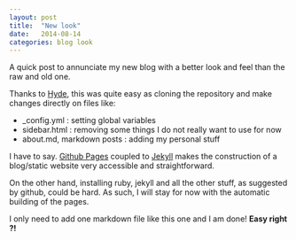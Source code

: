 ```yaml
---
layout: post
title:  "New look"
date:   2014-08-14
categories: blog look
---
```


A quick post to annunciate my new blog with a better look and feel than the raw and old one. 

Thanks to [Hyde](https://github.com/poole/hyde), this was quite easy as cloning the repository and make changes directly on files like:

* _config.yml : setting global variables
* sidebar.html : removing some things I do not really want to use for now
* about.md, markdown posts : adding my personal stuff

I have to say. [Github Pages](https://pages.github.com/) coupled to [Jekyll](http://jekyllrb.com/) makes the construction of a blog/static website very accessible and straightforward. 

On the other hand, installing ruby, jekyll and all the other stuff, as suggested by github, could be hard. As such, I will stay for now with the automatic building of the pages. 

I only need to add one markdown file like this one and I am done! **Easy right ?!**